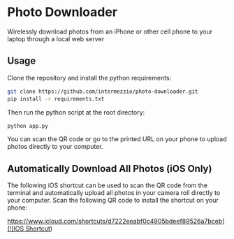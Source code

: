 # Photo Downloader

Wirelessly download photos from an iPhone or other cell phone to your laptop through a local web server

## Usage

Clone the repository and install the python requirements:

```sh
git clone https://github.com/intermezzio/photo-downloader.git
pip install -r requirements.txt
```

Then run the python script at the root directory:

```sh
python app.py
```
You can scan the QR code or go to the printed URL on your phone to upload photos directly to your computer.

## Automatically Download All Photos (iOS Only)

The following iOS shortcut can be used to scan the QR code from the terminal and automatically
upload all photos in your camera roll directly to your computer. Scan the following QR code to install
the shortcut on your phone:

[https://www.icloud.com/shortcuts/d7222eeabf0c4905bdeef89526a7bceb](![IOS Shortcut](ios_shortcut_qr.gif))
